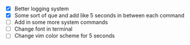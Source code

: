 - [x] Better logging system
- [x] Some sort of que and add like 5 seconds in between each command
- [ ] Add in some more system commands
- [ ] Change font in terminal
- [ ] Change vim color scheme for 5 seconds
